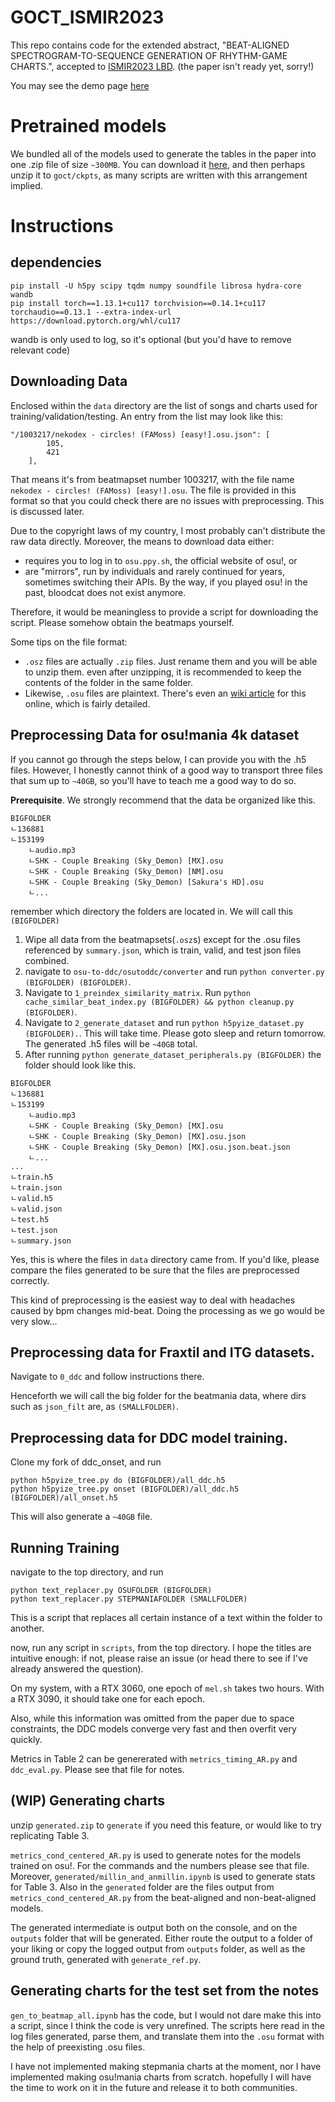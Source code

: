 # GOCT_ISMIR2023

This repo contains code for the extended abstract, "BEAT-ALIGNED SPECTROGRAM-TO-SEQUENCE GENERATION OF RHYTHM-GAME CHARTS.", accepted to [ISMIR2023 LBD](https://ismir2023.ismir.net/cflbd/).
(the paper isn't ready yet, sorry!)

You may see the demo page [here](https://stet-stet.github.io/goct/)

# Pretrained models

We bundled all of the models used to generate the tables in the paper into one .zip file of size `~300MB`. You can download it [here](), and then perhaps unzip it to `goct/ckpts`, as many scripts are written with this arrangement implied.

# Instructions

## dependencies

```
pip install -U h5py scipy tqdm numpy soundfile librosa hydra-core wandb
pip install torch==1.13.1+cu117 torchvision==0.14.1+cu117 torchaudio==0.13.1 --extra-index-url https://download.pytorch.org/whl/cu117
```

wandb is only used to log, so it's optional (but you'd have to remove relevant code)

## Downloading Data

Enclosed within the `data` directory are the list of songs and charts used for training/validation/testing. An entry from the list may look like this:
```
"/1003217/nekodex - circles! (FAMoss) [easy!].osu.json": [
        105,
        421
    ],
```
That means it's from beatmapset number 1003217, with the file name `nekodex - circles! (FAMoss) [easy!].osu`.
The file is provided in this format so that you could check there are no issues with preprocessing. This is discussed later.

Due to the copyright laws of my country, I most probably can't distribute the raw data directly.
Moreover, the means to download data either:
- requires you to log in to `osu.ppy.sh`, the official website of osu!, or
- are "mirrors", run by individuals and rarely continued for years, sometimes switching their APIs. By the way, if you played osu! in the past, bloodcat does not exist anymore.

Therefore, it would be meaningless to provide a script for downloading the script. Please somehow obtain the beatmaps yourself.

Some tips on the file format:
- `.osz` files are actually `.zip` files. Just rename them and you will be able to unzip them. even after unzipping, it is recommended to keep the contents of the folder in the same folder.
- Likewise, `.osu` files are plaintext. There's even an [wiki article](https://osu.ppy.sh/wiki/en/Client/File_formats/osu_%28file_format%29) for this online, which is fairly detailed.

## Preprocessing Data for osu!mania 4k dataset

If you cannot go through the steps below, I can provide you with the .h5 files. However, I honestly cannot think of a good way to transport three files that sum up to `~40GB`, so you'll have to teach me a good way to do so.

**Prerequisite**. We strongly recommend that the data be organized like this.
```
BIGFOLDER
ㄴ136881
ㄴ153199
    ㄴaudio.mp3
    ㄴSHK - Couple Breaking (Sky_Demon) [MX].osu
    ㄴSHK - Couple Breaking (Sky_Demon) [NM].osu
    ㄴSHK - Couple Breaking (Sky_Demon) [Sakura's HD].osu
    ㄴ...
```
remember which directory the folders are located in. We will call this `(BIGFOLDER)`

1. Wipe all data from the beatmapsets(`.osz`s) except for the .osu files referenced by `summary.json`, which is train, valid, and test json files combined.
2. navigate to `osu-to-ddc/osutoddc/converter` and run `python converter.py (BIGFOLDER) (BIGFOLDER)`. 
3. Navigate to `1_preindex_similarity_matrix`. Run `python cache_similar_beat_index.py (BIGFOLDER) && python cleanup.py (BIGFOLDER)`.
4. Navigate to `2_generate_dataset` and run `python h5pyize_dataset.py (BIGFOLDER).`. This will take time. Please goto sleep and return tomorrow. The generated .h5 files will be `~40GB` total.
5. After running `python generate_dataset_peripherals.py (BIGFOLDER)` the folder should look like this.
```
BIGFOLDER
ㄴ136881
ㄴ153199
    ㄴaudio.mp3
    ㄴSHK - Couple Breaking (Sky_Demon) [MX].osu
    ㄴSHK - Couple Breaking (Sky_Demon) [MX].osu.json
    ㄴSHK - Couple Breaking (Sky_Demon) [MX].osu.json.beat.json
    ㄴ...
...
ㄴtrain.h5
ㄴtrain.json
ㄴvalid.h5
ㄴvalid.json
ㄴtest.h5
ㄴtest.json
ㄴsummary.json
```
Yes, this is where the files in `data` directory came from. If you'd like, please compare the files generated to be sure that the files are preprocessed correctly.

This kind of preprocessing is the easiest way to deal with headaches caused by bpm changes mid-beat. Doing the processing as we go would be very slow...

## Preprocessing data for Fraxtil and ITG datasets.

Navigate to `0_ddc` and follow instructions there. 

Henceforth we will call the big folder for the beatmania data, where dirs such as `json_filt` are, as `(SMALLFOLDER)`.

## Preprocessing data for DDC model training.

Clone my fork of ddc_onset, and run 
```
python h5pyize_tree.py do (BIGFOLDER)/all_ddc.h5
python h5pyize_tree.py onset (BIGFOLDER)/all_ddc.h5 (BIGFOLDER)/all_onset.h5
```
This will also generate a `~40GB` file.

## Running Training

navigate to the top directory, and run 
```
python text_replacer.py OSUFOLDER (BIGFOLDER)
python text_replacer.py STEPMANIAFOLDER (SMALLFOLDER)
```
This is a script that replaces all certain instance of a text within the folder to another.

now, run any script in `scripts`, from the top directory. I hope the titles are intuitive enough: if not, please raise an issue (or head there to see if I've already answered the question).

On my system, with a RTX 3060, one epoch of `mel.sh` takes two hours. With a RTX 3090, it should take one for each epoch.

Also, while this information was omitted from the paper due to space constraints, the DDC models converge very fast and then overfit very quickly.

Metrics in Table 2 can be genererated with `metrics_timing_AR.py` and `ddc_eval.py`. Please see that file for notes.

## (WIP) Generating charts

unzip `generated.zip` to `generate` if you need this feature, or would like to try replicating Table 3.

`metrics_cond_centered_AR.py` is used to generate notes for the models trained on osu!. For the commands and the numbers please see that file. Moreover, `generated/millin_and_anmillin.ipynb` is used to generate stats for Table 3. Also in the `generated` folder are the files output from `metrics_cond_centered_AR.py` from the beat-aligned and non-beat-aligned models.

The generated intermediate is output both on the console, and on the `outputs` folder that will be generated. Either route the output to a folder of your liking or copy the logged output from `outputs` folder, as well as the ground truth, generated with `generate_ref.py`.


## Generating charts for the test set from the notes

`gen_to_beatmap_all.ipynb` has the code, but I would not dare make this into a script, since I think the code is very unrefined. The scripts here read in the log files generated, parse them, and translate them into the `.osu` format with the help of preexisting .osu files.

I have not implemented making stepmania charts at the moment, nor I have implemented making osu!mania charts from scratch. hopefully I will have the time to work on it in the future and release it to both communities.
